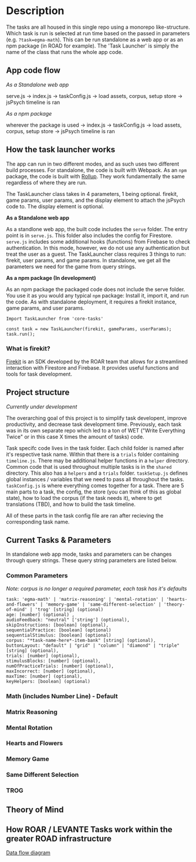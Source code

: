 # Description

The tasks are all housed in this single repo using a monorepo like-structure. Which task is run is selected at run time based on the passed in parameters (e.g. `?task=egma-math`). This can be run standalone as a web app or as an npm package (in ROAD for example). The 'Task Launcher' is simply the name of the class that runs the whole app code.

## App code flow

_As a Standalone web app_

serve.js -> index.js -> taskConfig.js -> load assets, corpus, setup store -> jsPsych timeline is ran

_As a npm package_

wherever the package is used -> index.js -> taskConfig.js -> load assets, corpus, setup store -> jsPsych timeline is ran

## How the task launcher works

The app can run in two different modes, and as such uses two different build processes. For standalone, the code is built with Webpack. As an `npm` package, the code is built with [Rollup](https://rollupjs.org/). They work fundamentally the same regardless of where they are run.

The TaskLauncher class takes in 4 parameters, 1 being optional. firekit, game params, user params, and the display element to attach the jsPsych code to. The display element is optional.

**As a Standalone web app**

As a standlone web app, the built code includes the `serve` folder. The entry point is in `serve.js`.
This folder also includes the config for Firestore.
`serve.js` includes some additional hooks (functions) from Firebase to check authentication.
In this mode, however, we do not use any authentication but treat the user as a guest.
The TaskLauncher class requires 3 things to run: firekit, user params, and game params. In standalone, we get all the parameters we need for the game from query strings.

**As a npm package (In development)**

As an npm package the packaged code does not include the serve folder.
You use it as you would any typical `npm` package:
Install it, import it, and run the code.
As with standalone deployment, it requires a firekit instance, game params, and user params.

```
Import TaskLauncher from 'core-tasks'

const task = new TaskLauncher(firekit, gameParams, userParams);
task.run();
```

### What is firekit?

[Firekit](https://github.com/yeatmanlab/roar-firekit) is an SDK developed by the ROAR team that allows for a streamlined interaction with Firestore and Firebase. It provides useful functions and tools for task development.

## Project structure

_Currently under development_

The overarching goal of this project is to simplify task developent, improve productivity, and decrease task development time. Previously, each task was in its own separate repo which led to a ton of WET ("Write Everything Twice" or in this case X times the amount of tasks) code.

Task specifc code lives in the task folder. Each child folder is named after it's respective task name.
Within that there is a `trials` folder containing `timeline.js`.
There may be additional helper functions in a `helper` directory.
Common code that is used throughout multiple tasks is in the `shared` directory.
This also has a `helpers` and a `trials` folder.
`taskSetup.js` defines global instances / variables that we need to pass all throughout the tasks.
`taskConfig.js` is where everything comes together for a task. There are 5 main parts to a task, the config, the store (you can think of this as global state), how to load the corpus (if the task needs it), where to get translations (TBD), and how to build the task timeline.

All of these parts in the task config file are ran after recieving the corresponding task name.

## Current Tasks & Parameters

In standalone web app mode, tasks and parameters can be changes through query strings. These query string parameters are listed below.

### Common Parameters

_Note: corpus is no longer a required parameter, each task has it's defaults_

```
task: 'egma-math' | 'matrix-reasoning' | 'mental-rotation' | 'hearts-and-flowers' | 'memory-game' | 'same-different-selection' | 'theory-of-mind' | 'trog' [string] (optional)
age: [number] (optional) ,
audioFeedback: "neutral" ['string'] (optional),
skipInstructions: [boolean] (optional),
sequentialPractice: [boolean] (optional)
sequentialStimulus: [boolean] (optional)
corpus: "*task-name-here*-item-bank" [string] (optional),
buttonLayout: "default" | "grid" | "column" | "diamond" | "triple" [string] (optional),
trials: [number] (optional),
stimulusBlocks: [number] (optional),
numOfPracticeTrials: [number] (optional),
maxIncorrect: [number] (optional),
maxTime: [number] (optional),
keyHelpers: [boolean] (optional)
```

### Math (includes Number Line) - Default

### Matrix Reasoning

### Mental Rotation

### Hearts and Flowers

### Memory Game

### Same Different Selection

### TROG

## Theory of Mind

## How ROAR / LEVANTE Tasks work within the greater ROAD infrastructure

[Data flow diagram](https://miro.com/app/board/uXjVNY-_qDA=/?share_link_id=967374624080)
